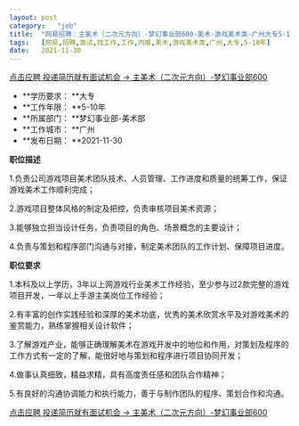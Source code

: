 ```yaml
---
layout:	post
category:	"job"
title:	"网易招聘：主美术（二次元方向）-梦幻事业部600-美术-游戏美术类-广州大专5-10年"
tags:	[网易,招聘,面试,找工作,工作,内推,美术,游戏美术类,广州,大专,5-10年]
date:	2021-11-30
---
```


[点击应聘 投递简历就有面试机会 ->  主美术（二次元方向）-梦幻事业部600](http://mobile.bole.netease.com/bole/boleDetail?id=34207&employeeId=346f03c3cda5f04c&key=all)



- **学历要求： **大专
- **工作年限： **5-10年
- **所属部门： **梦幻事业部-美术部
- **工作城市： **广州
- **发布日期： **2021-11-30



**职位描述**

1.负责公司游戏项目美术团队技术、人员管理、工作进度和质量的统筹工作，保证游戏美术工作顺利完成；

2.游戏项目整体风格的制定及把控，负责审核项目美术资源；

3.能够独立担当设计任务，负责项目的角色、场景概念的主要设计；

4.负责与策划和程序部门沟通与对接，制定美术团队的工作计划、保障项目进度。



**职位要求**

1.本科及以上学历，3年以上网游戏行业美术工作经验，至少参与过2款完整的游戏项目开发，一年以上手游主美岗位工作经验；

2.有丰富的创作实践经验和深厚的美术功底，优秀的美术欣赏水平及对游戏美术的鉴赏能力，熟练掌握相关设计软件；

3.了解游戏产业，能够正确理解美术在游戏开发中的地位和作用，对策划及程序的工作方式有一定的了解，能很好地与策划和程序进行项目协同开发；

4.做事认真细致，精益求精，具有高度责任感和团队合作精神；

5.有良好的沟通协调能力和执行能力，善于与制作团队的程序、策划合作和沟通。



[点击应聘 投递简历就有面试机会 ->  主美术（二次元方向）-梦幻事业部600](http://mobile.bole.netease.com/bole/boleDetail?id=34207&employeeId=346f03c3cda5f04c&key=all)